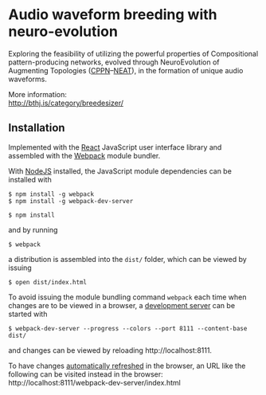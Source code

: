 # Audio waveform breeding with neuro-evolution

Exploring the feasibility of utilizing the powerful properties of Compositional pattern-producing networks, evolved through NeuroEvolution of Augmenting Topologies ([CPPN](http://en.wikipedia.org/wiki/Compositional_pattern-producing_network)–[NEAT](http://en.wikipedia.org/wiki/Neuroevolution_of_augmenting_topologies)), in the formation of unique audio waveforms.

More information:  
http://bthj.is/category/breedesizer/


## Installation
Implemented with the [React](https://facebook.github.io/react/) JavaScript user interface library and assembled with the [Webpack](https://webpack.github.io) module bundler.

With [NodeJS](https://nodejs.org/en/download/) installed, the JavaScript module dependencies can be installed with

```
$ npm install -g webpack
$ npm install -g webpack-dev-server
```

```
$ npm install
```

and by running

```
$ webpack
```

a distribution is assembled into the `dist/` folder, which can be viewed by issuing

```
$ open dist/index.html
```

To avoid issuing the module bundling command `webpack` each time when changes are to be viewed in a browser, a [development server](https://webpack.github.io/docs/webpack-dev-server.html) can be started with

```
$ webpack-dev-server --progress --colors --port 8111 --content-base dist/
```

and changes can be viewed by reloading http://localhost:8111.

To have changes [automatically refreshed](https://webpack.github.io/docs/webpack-dev-server.html#automatic-refresh) in the browser, an URL like the following can be visited instead in the browser:  http://localhost:8111/webpack-dev-server/index.html

